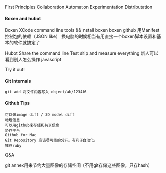 
First Principles
	Collaboration
	Automation
	Experimentation
	Distributation

#### Boxen and hubot

Boxen
	XCode command line tools && install boxen
	boxen github
	用Manifest控制包的依赖（JSON like）
	换电脑的时候相当有用直接一个boxen脚本设置和基本的软件就搞定了
	
Hubot
	Share the command line
	Test ship and measure everything
	新人可以看到别人怎么操作
	javascript

Try it out!


#### Git Internals
	git add 将文件内容写入 object/ab/123456

#### Github Tips
	可以做image diff / 3D model diff
	地理信息
	可以用github来存储和共享信息
	协作平台
	Github for Mac
	Git Repository 应该尽可能的分开。有利于自动化。
	推荐ruby

Q&A

git annex用来节约大量图像的存储空间（不用git存储这些图像，只存hash）
	
